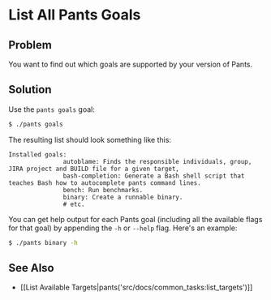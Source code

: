# List All Pants Goals

## Problem

You want to find out which goals are supported by your version of Pants.

## Solution

Use the `pants goals` goal:

```bash
$ ./pants goals
```

The resulting list should look something like this:

```
Installed goals:
               autoblame: Finds the responsible individuals, group, JIRA project and BUILD file for a given target,
               bash-completion: Generate a Bash shell script that teaches Bash how to autocomplete pants command lines.
               bench: Run benchmarks.
               binary: Create a runnable binary.
               # etc.
```

You can get help output for each Pants goal (including all the available flags for that goal) by appending the `-h` or `--help` flag. Here's an example:

```bash
$ ./pants binary -h
```

## See Also

* [[List Available Targets|pants('src/docs/common_tasks:list_targets')]]
